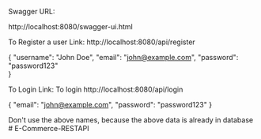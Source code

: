 Swagger URL:

http://localhost:8080/swagger-ui.html

To Register a user 
Link:
http://localhost:8080/api/register

{
    "username": "John Doe",
    "email": "john@example.com",
    "password": "password123"  
}

To Login 
Link:
To login http://localhost:8080/api/login

{
    "email": "john@example.com",
    "password": "password123"
}

Don't use the above names, because the above data is already in database
#   E - C o m m e r c e - R E S T A P I 
 
 

